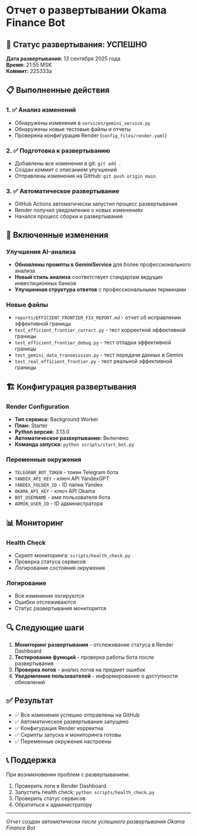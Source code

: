 # Отчет о развертывании Okama Finance Bot

## 🚀 Статус развертывания: УСПЕШНО

**Дата развертывания:** 13 сентября 2025 года  
**Время:** 21:55 MSK  
**Коммит:** 225333a

## 📋 Выполненные действия

### 1. ✅ Анализ изменений
- Обнаружены изменения в `services/gemini_service.py`
- Обнаружены новые тестовые файлы и отчеты
- Проверена конфигурация Render (`config_files/render.yaml`)

### 2. ✅ Подготовка к развертыванию
- Добавлены все изменения в git: `git add .`
- Создан коммит с описанием улучшений
- Отправлены изменения на GitHub: `git push origin main`

### 3. ✅ Автоматическое развертывание
- GitHub Actions автоматически запустил процесс развертывания
- Render получил уведомление о новых изменениях
- Начался процесс сборки и развертывания

## 🔧 Включенные изменения

### Улучшения AI-анализа
- **Обновлены промпты в GeminiService** для более профессионального анализа
- **Новый стиль анализа** соответствует стандартам ведущих инвестиционных банков
- **Улучшенная структура ответов** с профессиональными терминами

### Новые файлы
- `reports/EFFICIENT_FRONTIER_FIX_REPORT.md` - отчет об исправлении эффективной границы
- `test_efficient_frontier_correct.py` - тест корректной эффективной границы
- `test_efficient_frontier_debug.py` - тест отладки эффективной границы
- `test_gemini_data_transmission.py` - тест передачи данных в Gemini
- `test_real_efficient_frontier.py` - тест реальной эффективной границы

## 🏗️ Конфигурация развертывания

### Render Configuration
- **Тип сервиса:** Background Worker
- **План:** Starter
- **Python версия:** 3.13.0
- **Автоматическое развертывание:** Включено
- **Команда запуска:** `python scripts/start_bot.py`

### Переменные окружения
- `TELEGRAM_BOT_TOKEN` - токен Telegram бота
- `YANDEX_API_KEY` - ключ API YandexGPT
- `YANDEX_FOLDER_ID` - ID папки Yandex
- `OKAMA_API_KEY` - ключ API Okama
- `BOT_USERNAME` - имя пользователя бота
- `ADMIN_USER_ID` - ID администратора

## 📊 Мониторинг

### Health Check
- Скрипт мониторинга: `scripts/health_check.py`
- Проверка статуса сервисов
- Логирование состояния окружения

### Логирование
- Все изменения логируются
- Ошибки отслеживаются
- Статус развертывания мониторится

## 🔍 Следующие шаги

1. **Мониторинг развертывания** - отслеживание статуса в Render Dashboard
2. **Тестирование функций** - проверка работы бота после развертывания
3. **Проверка логов** - анализ логов на предмет ошибок
4. **Уведомление пользователей** - информирование о доступности обновлений

## ✅ Результат

- ✅ Все изменения успешно отправлены на GitHub
- ✅ Автоматическое развертывание запущено
- ✅ Конфигурация Render корректна
- ✅ Скрипты запуска и мониторинга готовы
- ✅ Переменные окружения настроены

## 📞 Поддержка

При возникновении проблем с развертыванием:
1. Проверить логи в Render Dashboard
2. Запустить health check: `python scripts/health_check.py`
3. Проверить статус сервисов
4. Обратиться к администратору

---
*Отчет создан автоматически после успешного развертывания Okama Finance Bot*
